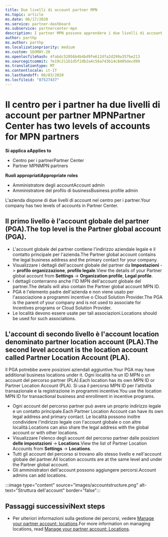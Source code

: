```yaml
---
title: Due livelli di account partner MPN
ms.topic: article
ms.date: 06/17/2020
ms.service: partner-dashboard
ms.subservice: partnercenter-mpn
description: I partner MPN possono apprendere i due livelli di account nel centro per i partner, l'account globale del partner (PGA) e l'account del partner location (PLA).
author: parthp
ms.author: parthp
ms.localizationpriority: medium
ms.custom: SEOMAY.20
ms.openlocfilehash: 4fabdc52056b4b4bd9fe612dfa2d299a357be213
ms.sourcegitcommit: 7e19c211b1d5f2db2a4c56a743b14c8485decd99
ms.translationtype: MT
ms.contentlocale: it-IT
ms.lasthandoff: 08/03/2020
ms.locfileid: "87527437"
---
```

# <a name="partner-center-has-two-levels-of-accounts-for-mpn-partners"></a><span data-ttu-id="23799-103">Il centro per i partner ha due livelli di account per partner MPN</span><span class="sxs-lookup"><span data-stu-id="23799-103">Partner Center has two levels of accounts for MPN partners</span></span>

<span data-ttu-id="23799-104">**Si applica a**</span><span class="sxs-lookup"><span data-stu-id="23799-104">**Applies to**</span></span>

- <span data-ttu-id="23799-105">Centro per i partner</span><span class="sxs-lookup"><span data-stu-id="23799-105">Partner Center</span></span>
- <span data-ttu-id="23799-106">Partner MPN</span><span class="sxs-lookup"><span data-stu-id="23799-106">MPN partners</span></span>

<span data-ttu-id="23799-107">**Ruoli appropriati**</span><span class="sxs-lookup"><span data-stu-id="23799-107">**Appropriate roles**</span></span>

- <span data-ttu-id="23799-108">Amministratore degli account</span><span class="sxs-lookup"><span data-stu-id="23799-108">Account admin</span></span>
- <span data-ttu-id="23799-109">Amministratore del profilo di business</span><span class="sxs-lookup"><span data-stu-id="23799-109">Business profile admin</span></span>


<span data-ttu-id="23799-110">L'azienda dispone di due livelli di account nel centro per i partner.</span><span class="sxs-lookup"><span data-stu-id="23799-110">Your company has two levels of accounts in Partner Center.</span></span>

## <a name="the-top-level-is-the-partner-global-account-pga"></a><span data-ttu-id="23799-111">Il primo livello è l'account globale del partner (PGA).</span><span class="sxs-lookup"><span data-stu-id="23799-111">The top level is the Partner global account (PGA).</span></span>

- <span data-ttu-id="23799-112">L'account globale del partner contiene l'indirizzo aziendale legale e il contatto principale per l'azienda.</span><span class="sxs-lookup"><span data-stu-id="23799-112">The Partner global account contains the legal business address and the primary contact for your company.</span></span> 
- <span data-ttu-id="23799-113">Visualizzare i dettagli dell'account globale del partner da **Impostazioni**  ->  **profilo organizzazione**, **profilo legale**.</span><span class="sxs-lookup"><span data-stu-id="23799-113">View the details of your Partner global account from **Settings** -> **Organization profile**, **Legal profile**.</span></span>
- <span data-ttu-id="23799-114">I dettagli conterranno anche l'ID MPN dell'account globale del partner.</span><span class="sxs-lookup"><span data-stu-id="23799-114">The details will also contain the Partner global account MPN ID.</span></span> 
- <span data-ttu-id="23799-115">PGA è l'elemento padre dell'azienda e non viene usato per l'associazione a programmi incentive o Cloud Solution Provider.</span><span class="sxs-lookup"><span data-stu-id="23799-115">The PGA is the parent of your company and is not used to associate for Incentives programs or Cloud Solution Provider.</span></span> 
- <span data-ttu-id="23799-116">Le località devono essere usate per tali associazioni.</span><span class="sxs-lookup"><span data-stu-id="23799-116">Locations should be used for such associations.</span></span>

## <a name="the-second-level-account-is-the-location-account-called-partner-location-account-pla"></a><span data-ttu-id="23799-117">L'account di secondo livello è l'account location denominato partner location account (PLA).</span><span class="sxs-lookup"><span data-stu-id="23799-117">The second level account is the location account called Partner Location Account (PLA).</span></span>

<span data-ttu-id="23799-118">Il PGA potrebbe avere posizioni aziendali aggiuntive.</span><span class="sxs-lookup"><span data-stu-id="23799-118">Your PGA may have additional business locations under it.</span></span> <span data-ttu-id="23799-119">Ogni località ha un ID MPN o un account del percorso partner (PLA).</span><span class="sxs-lookup"><span data-stu-id="23799-119">Each location has its own MPN ID or Partner Location Account (PLA).</span></span> <span data-ttu-id="23799-120">Si usa il percorso MPN ID per l'attività transazionale e la registrazione in programmi incentive.</span><span class="sxs-lookup"><span data-stu-id="23799-120">You use the location MPN ID for transactional business and enrollment in incentive programs.</span></span>

- <span data-ttu-id="23799-121">Ogni account del percorso partner può avere un proprio indirizzo legale e un contatto principale.</span><span class="sxs-lookup"><span data-stu-id="23799-121">Each Partner Location Account can have its own legal address and primary contact.</span></span> <span data-ttu-id="23799-122">Le località possono inoltre condividere l'indirizzo legale con l'account globale o con altre località.</span><span class="sxs-lookup"><span data-stu-id="23799-122">Locations can also share the legal address with the global account or with other locations.</span></span>
- <span data-ttu-id="23799-123">Visualizzare l'elenco degli account del percorso partner dalle posizioni **delle impostazioni**  ->  **Locations**.</span><span class="sxs-lookup"><span data-stu-id="23799-123">View the list of Partner Location Accounts from **Settings** -> **Locations**.</span></span>
- <span data-ttu-id="23799-124">Tutti gli account del percorso si trovano allo stesso livello e nell'account globale del partner.</span><span class="sxs-lookup"><span data-stu-id="23799-124">All location accounts are at the same level and under the Partner global account.</span></span>
- <span data-ttu-id="23799-125">Gli amministratori dell'account possono aggiungere percorsi.</span><span class="sxs-lookup"><span data-stu-id="23799-125">Account admins can add locations.</span></span>

:::image type="content" source="images/accountstructure.png" alt-text="Struttura dell'account" border="false":::

## <a name="next-steps"></a><span data-ttu-id="23799-127">Passaggi successivi</span><span class="sxs-lookup"><span data-stu-id="23799-127">Next steps</span></span>

- <span data-ttu-id="23799-128">Per ulteriori informazioni sulla gestione dei percorsi, vedere [Manage your partner account: locations](manage-locations.md).</span><span class="sxs-lookup"><span data-stu-id="23799-128">For more information on managing locations, read [Manage your partner account: Locations](manage-locations.md).</span></span>
